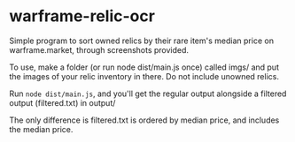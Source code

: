 # warframe-relic-ocr

Simple program to sort owned relics by their rare item's median price on warframe.market, through screenshots provided.

To use, make a folder (or run node dist/main.js once) called imgs/ and put the images of your relic inventory in there. Do not include unowned relics.

Run `node dist/main.js`, and you'll get the regular output alongside a filtered output (filtered.txt) in output/

The only difference is filtered.txt is ordered by median price, and includes the median price.
